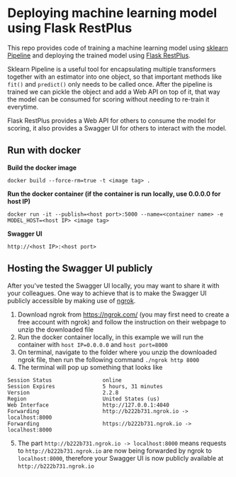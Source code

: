 # Deploying machine learning model using Flask RestPlus

This repo provides code of training a machine learning model using [sklearn Pipeline](http://scikit-learn.org/stable/modules/classes.html#module-sklearn.pipeline) and deploying the trained model using [Flask RestPlus](https://flask-restplus.readthedocs.io/en/stable/).

Sklearn Pipeline is a useful tool for encapsulating multiple transformers together with an estimator into one object, so that important methods like `fit()` and `predict()` only needs to be called once. After the pipeline is trained we can pickle the object and add a Web API on top of it, that way the model can be consumed for scoring without needing to re-train it everytime.

Flask RestPlus provides a Web API for others to consume the model for scoring, it also provides a Swagger UI for others to interact with the model.

## Run with docker

**Build the docker image**
```
docker build --force-rm=true -t <image tag> .
```

**Run the docker container (if the container is run locally, use 0.0.0.0 for host IP)**
```
docker run -it --publish=<host port>:5000 --name=<container name> -e MODEL_HOST=<host IP> <image tag>
```

**Swagger UI**
```
http://<host IP>:<host port>
```

## Hosting the Swagger UI publicly

After you've tested the Swagger UI locally, you may want to share it with your colleagues. One way to achieve that is to make the Swagger UI publicly accessible by making use of [ngrok](https://ngrok.com/).

1. Download ngrok from https://ngrok.com/ (you may first need to create a free account with ngrok) and follow the instruction on their webpage to unzip the downloaded file
2. Run the docker container locally, in this example we will run the container with `host IP=0.0.0.0` and `host port=8000`
3. On terminal, navigate to the folder where you unzip the downloaded ngrok file, then run the following command
```./ngrok http 8000```
4. The terminal will pop up something that looks like
```
Session Status                online
Session Expires               5 hours, 31 minutes
Version                       2.2.8
Region                        United States (us)
Web Interface                 http://127.0.0.1:4040
Forwarding                    http://b222b731.ngrok.io -> localhost:8000
Forwarding                    https://b222b731.ngrok.io -> localhost:8000
```
5. The part `http://b222b731.ngrok.io -> localhost:8000` means requests to `http://b222b731.ngrok.io` are now being forwarded by ngrok to `localhost:8000`, therefore your Swagger UI is now publicly available at `http://b222b731.ngrok.io`
